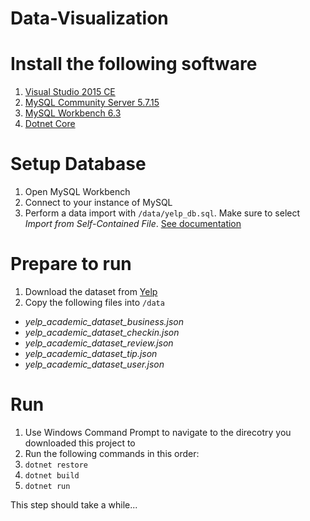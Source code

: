 # Data-Visualization

# Install the following software

1. [Visual Studio 2015 CE](https://go.microsoft.com/fwlink/?LinkId=691978&clcid=0x409)
1. [MySQL Community Server 5.7.15](https://dev.mysql.com/downloads/mysql/)
1. [MySQL Workbench 6.3](http://www.mysql.com/products/workbench/)
1. [Dotnet Core](https://www.microsoft.com/net/core#windows)

# Setup Database

1. Open MySQL Workbench
1. Connect to your instance of MySQL
1. Perform a data import with `/data/yelp_db.sql`. Make sure to select *Import from Self-Contained File*. [See documentation](https://dev.mysql.com/doc/workbench/en/wb-admin-export-import-management.html)

# Prepare to run

1. Download the dataset from [Yelp]()
1. Copy the following files into `/data`
  * _yelp_academic_dataset_business.json_
  * _yelp_academic_dataset_checkin.json_
  * _yelp_academic_dataset_review.json_
  * _yelp_academic_dataset_tip.json_
  * _yelp_academic_dataset_user.json_

# Run

1. Use Windows Command Prompt to navigate to the direcotry you downloaded this project to
1. Run the following commands in this order:
  1. `dotnet restore`
  1. `dotnet build`
  1. `dotnet run`

This step should take a while...
